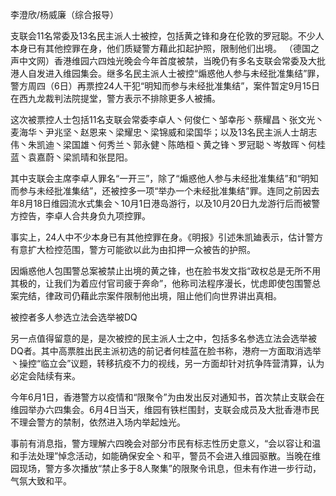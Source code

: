 李澄欣/杨威廉（综合报导）

支联会11名常委及13名民主派人士被控，包括黄之锋和身在伦敦的罗冠聪。不少人本身已有其他控罪在身，他们质疑警方藉此扣起护照，限制他们出境。 （德国之声中文网）香港维园六四烛光晚会今年首度被禁，当晚仍有多名支联会常委及大批港人自发进入维园集会。继多名民主派人士被控“煽惑他人参与未经批准集结”罪，警方周四（6日）再票控24人干犯“明知而参与未经批准集结”，案件暂定9月15日在西九龙裁判法院提堂，警方表示不排除更多人被捕。

这次被票控人士包括11名支联会常委李卓人丶何俊仁丶邹幸彤丶蔡耀昌丶张文光丶麦海华丶尹兆坚丶赵恩来丶梁耀忠丶梁锦威和梁国华；以及13名民主派人士胡志伟丶朱凯迪丶梁国雄丶何秀兰丶郭永健丶陈皓桓丶黄之锋丶罗冠聪丶岑敖晖丶何桂蓝丶袁嘉蔚丶梁凯晴和张昆阳。

其中支联会主席李卓人罪名“一开三”，除了“煽惑他人参与未经批准集结”和“明知而参与未经批准集结”，还被控多一项“举办一个未经批准集结”罪。连同之前因去年8月18日维园流水式集会丶10月1日港岛游行，以及10月20日九龙游行后而被警方控告，李卓人合共身负九项控罪。

事实上，24人中不少本身已有其他控罪在身。《明报》引述朱凯廸表示，估计警方有意扩大检控范围，警方可能欲以此为由扣押一众被告的护照。

因煽惑他人包围警总案被禁止出境的黄之锋，也在脸书发文指“政权总是无所不用其极的，让我们为着应付官司疲于奔命”，他称司法程序漫长，忧虑即使包围警总案完结，律政司仍藉此宗案件限制他出境，阻止他们向世界讲出真相。

被控者多人参选立法会选举被DQ

另一点值得留意的是，是次被控的民主派人士之中，包括多名参选立法会选举被DQ者。其中高票胜出民主派初选的前记者何桂蓝在脸书称，港府一方面取消选举丶操控“临立会”议题，转移抗疫不力的视线，另一方面却针对抗争阵营清算，认为必定会陆续有来。

今年6月1日，香港警方以疫情和“限聚令”为由发出反对通知书，首次禁止支联会在维园举办六四集会。6月4日当天，维园有铁栏围封，支联会成员及大批香港市民不理会警方的禁制，依然进入场内举起烛光。

事前有消息指，警方理解六四晚会对部分市民有标志性历史意义，“会以容让和温和手法处理”悼念活动，如能确保安全丶和平，警员不会进入维园驱散。当晚在维园现场，警方多次播放“禁止多于8人聚集”的限聚令讯息，但未有作进一步行动，气氛大致和平。 
